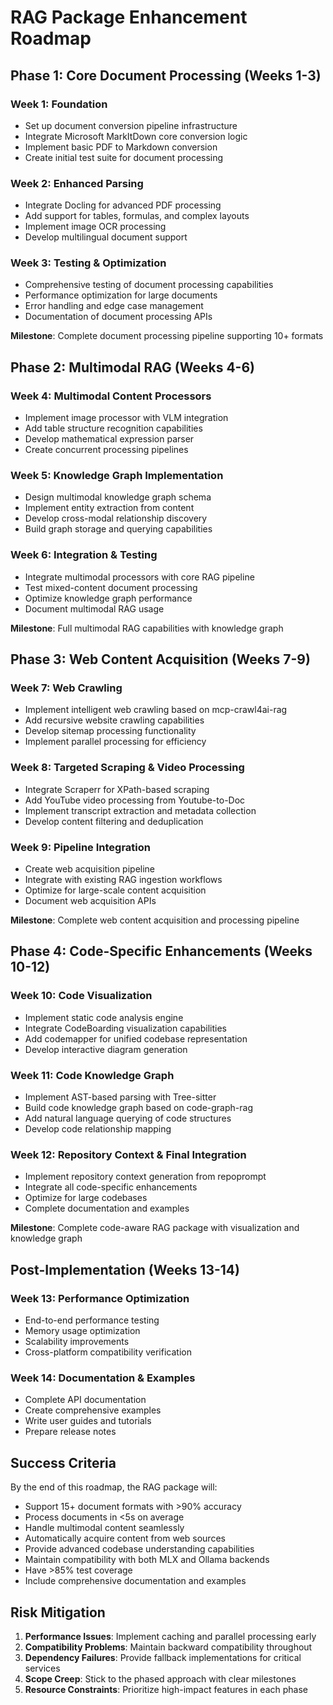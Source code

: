 # RAG Package Enhancement Roadmap

## Phase 1: Core Document Processing (Weeks 1-3)

### Week 1: Foundation

- Set up document conversion pipeline infrastructure
- Integrate Microsoft MarkItDown core conversion logic
- Implement basic PDF to Markdown conversion
- Create initial test suite for document processing

### Week 2: Enhanced Parsing

- Integrate Docling for advanced PDF processing
- Add support for tables, formulas, and complex layouts
- Implement image OCR processing
- Develop multilingual document support

### Week 3: Testing & Optimization

- Comprehensive testing of document processing capabilities
- Performance optimization for large documents
- Error handling and edge case management
- Documentation of document processing APIs

**Milestone**: Complete document processing pipeline supporting 10+ formats

## Phase 2: Multimodal RAG (Weeks 4-6)

### Week 4: Multimodal Content Processors

- Implement image processor with VLM integration
- Add table structure recognition capabilities
- Develop mathematical expression parser
- Create concurrent processing pipelines

### Week 5: Knowledge Graph Implementation

- Design multimodal knowledge graph schema
- Implement entity extraction from content
- Develop cross-modal relationship discovery
- Build graph storage and querying capabilities

### Week 6: Integration & Testing

- Integrate multimodal processors with core RAG pipeline
- Test mixed-content document processing
- Optimize knowledge graph performance
- Document multimodal RAG usage

**Milestone**: Full multimodal RAG capabilities with knowledge graph

## Phase 3: Web Content Acquisition (Weeks 7-9)

### Week 7: Web Crawling

- Implement intelligent web crawling based on mcp-crawl4ai-rag
- Add recursive website crawling capabilities
- Develop sitemap processing functionality
- Implement parallel processing for efficiency

### Week 8: Targeted Scraping & Video Processing

- Integrate Scraperr for XPath-based scraping
- Add YouTube video processing from Youtube-to-Doc
- Implement transcript extraction and metadata collection
- Develop content filtering and deduplication

### Week 9: Pipeline Integration

- Create web acquisition pipeline
- Integrate with existing RAG ingestion workflows
- Optimize for large-scale content acquisition
- Document web acquisition APIs

**Milestone**: Complete web content acquisition and processing pipeline

## Phase 4: Code-Specific Enhancements (Weeks 10-12)

### Week 10: Code Visualization

- Implement static code analysis engine
- Integrate CodeBoarding visualization capabilities
- Add codemapper for unified codebase representation
- Develop interactive diagram generation

### Week 11: Code Knowledge Graph

- Implement AST-based parsing with Tree-sitter
- Build code knowledge graph based on code-graph-rag
- Add natural language querying of code structures
- Develop code relationship mapping

### Week 12: Repository Context & Final Integration

- Implement repository context generation from repoprompt
- Integrate all code-specific enhancements
- Optimize for large codebases
- Complete documentation and examples

**Milestone**: Complete code-aware RAG package with visualization and knowledge graph

## Post-Implementation (Weeks 13-14)

### Week 13: Performance Optimization

- End-to-end performance testing
- Memory usage optimization
- Scalability improvements
- Cross-platform compatibility verification

### Week 14: Documentation & Examples

- Complete API documentation
- Create comprehensive examples
- Write user guides and tutorials
- Prepare release notes

## Success Criteria

By the end of this roadmap, the RAG package will:

- Support 15+ document formats with >90% accuracy
- Process documents in <5s on average
- Handle multimodal content seamlessly
- Automatically acquire content from web sources
- Provide advanced codebase understanding capabilities
- Maintain compatibility with both MLX and Ollama backends
- Have >85% test coverage
- Include comprehensive documentation and examples

## Risk Mitigation

1. **Performance Issues**: Implement caching and parallel processing early
2. **Compatibility Problems**: Maintain backward compatibility throughout
3. **Dependency Failures**: Provide fallback implementations for critical services
4. **Scope Creep**: Stick to the phased approach with clear milestones
5. **Resource Constraints**: Prioritize high-impact features in each phase

